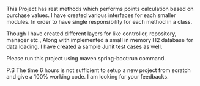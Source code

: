 This Project has rest methods which performs points calculation based on purchase values. I have created various interfaces for each 
smaller modules. In order to have single responsibility for each method in a class.

 Though I have created different layers for like controller, repository, manager etc., Along with implemented a small in memory H2 database for data loading. I have 
created a sample Junit test cases as well.

Please run this project using maven spring-boot:run command. 

P.S The time 6 hours is not sufficient to setup a new project from scratch and give a 100% working code. I am looking for your feedbacks.